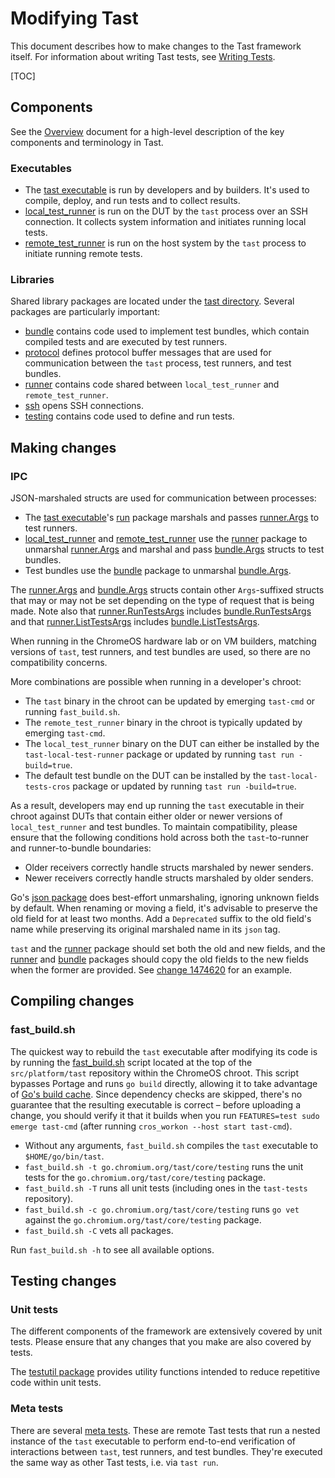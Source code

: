 # Modifying Tast

This document describes how to make changes to the Tast framework itself. For
information about writing Tast tests, see [Writing Tests].

[Writing Tests]: writing_tests.md

[TOC]

## Components

See the [Overview] document for a high-level description of the key components
and terminology in Tast.

[Overview]: overview.md

### Executables

*   The [tast executable] is run by developers and by builders. It's used to
    compile, deploy, and run tests and to collect results.
*   [local_test_runner] is run on the DUT by the `tast` process over an SSH
    connection. It collects system information and initiates running local
    tests.
*   [remote_test_runner] is run on the host system by the `tast` process to
    initiate running remote tests.

[tast executable]: https://chromium.googlesource.com/chromiumos/platform/tast/+/main/src/go.chromium.org/tast/core/cmd/tast/
[local_test_runner]: https://chromium.googlesource.com/chromiumos/platform/tast/+/main/src/go.chromium.org/tast/core/cmd/local_test_runner/
[remote_test_runner]: https://chromium.googlesource.com/chromiumos/platform/tast/+/main/src/go.chromium.org/tast/core/cmd/remote_test_runner/

### Libraries

Shared library packages are located under the [tast directory]. Several packages
are particularly important:

*   [bundle] contains code used to implement test bundles, which contain
    compiled tests and are executed by test runners.
*   [protocol] defines protocol buffer messages that are used for communication
    between the `tast` process, test runners, and test bundles.
*   [runner] contains code shared between `local_test_runner` and
    `remote_test_runner`.
*   [ssh] opens SSH connections.
*   [testing] contains code used to define and run tests.

[tast directory]: https://chromium.googlesource.com/chromiumos/platform/tast/+/main/src/go.chromium.org/tast/core/
[bundle]: https://chromium.googlesource.com/chromiumos/platform/tast/+/main/src/go.chromium.org/tast/core/bundle/
[protocol]: https://chromium.googlesource.com/chromiumos/platform/tast/+/main/src/go.chromium.org/tast/core/internal/protocol/
[runner]: https://chromium.googlesource.com/chromiumos/platform/tast/+/main/src/go.chromium.org/tast/core/internal/runner/
[ssh]: https://chromium.googlesource.com/chromiumos/platform/tast/+/main/src/go.chromium.org/tast/core/ssh/
[testing]: https://chromium.googlesource.com/chromiumos/platform/tast/+/main/src/go.chromium.org/tast/core/testing/

## Making changes

### IPC

JSON-marshaled structs are used for communication between processes:

*   The [tast executable]'s [run] package marshals and passes [runner.Args] to
    test runners.
*   [local_test_runner] and [remote_test_runner] use the [runner] package to
    unmarshal [runner.Args] and marshal and pass [bundle.Args] structs to test
    bundles.
*   Test bundles use the [bundle] package to unmarshal [bundle.Args].

The [runner.Args] and [bundle.Args] structs contain other `Args`-suffixed
structs that may or may not be set depending on the type of request that is
being made. Note also that [runner.RunTestsArgs] includes [bundle.RunTestsArgs]
and that [runner.ListTestsArgs] includes [bundle.ListTestsArgs].

When running in the ChromeOS hardware lab or on VM builders, matching versions
of `tast`, test runners, and test bundles are used, so there are no
compatibility concerns.

More combinations are possible when running in a developer's chroot:

*   The `tast` binary in the chroot can be updated by emerging `tast-cmd` or
    running `fast_build.sh`.
*   The `remote_test_runner` binary in the chroot is typically updated by
    emerging `tast-cmd`.
*   The `local_test_runner` binary on the DUT can either be installed by the
    `tast-local-test-runner` package or updated by running `tast run
    -build=true`.
*   The default test bundle on the DUT can be installed by the
    `tast-local-tests-cros` package or updated by running `tast run
    -build=true`.

As a result, developers may end up running the `tast` executable in their chroot
against DUTs that contain either older or newer versions of `local_test_runner`
and test bundles. To maintain compatibility, please ensure that the following
conditions hold across both the `tast`-to-runner and runner-to-bundle
boundaries:

*   Older receivers correctly handle structs marshaled by newer senders.
*   Newer receivers correctly handle structs marshaled by older senders.

Go's [json package] does best-effort unmarshaling, ignoring unknown fields by
default. When renaming or moving a field, it's advisable to preserve the old
field for at least two months. Add a `Deprecated` suffix to the old field's name
while preserving its original marshaled name in its `json` tag.

`tast` and the [runner] package should set both the old and new fields, and the
[runner] and [bundle] packages should copy the old fields to the new fields when
the former are provided. See [change 1474620] for an example.

[run]: https://chromium.googlesource.com/chromiumos/platform/tast/+/main/src/go.chromium.org/tast/core/cmd/tast/internal/run/
[runner.Args]: https://godoc.org/chromium.googlesource.com/chromiumos/platform/tast.git/src/go.chromium.org/tast/core/internal/runner#Args
[bundle.Args]: https://godoc.org/chromium.googlesource.com/chromiumos/platform/tast.git/src/go.chromium.org/tast/core/bundle#Args
[runner.RunTestsArgs]: https://godoc.org/chromium.googlesource.com/chromiumos/platform/tast.git/src/go.chromium.org/tast/core/internal/runner#RunTestsArgs
[bundle.RunTestsArgs]: https://godoc.org/chromium.googlesource.com/chromiumos/platform/tast.git/src/go.chromium.org/tast/core/bundle#RunTestsArgs
[runner.ListTestsArgs]: https://godoc.org/chromium.googlesource.com/chromiumos/platform/tast.git/src/go.chromium.org/tast/core/internal/runner#ListTestsArgs
[bundle.ListTestsArgs]: https://godoc.org/chromium.googlesource.com/chromiumos/platform/tast.git/src/go.chromium.org/tast/core/bundle#ListTestsArgs
[json package]: https://golang.org/pkg/encoding/json/
[change 1474620]: https://crrev.com/c/1474620

## Compiling changes

### fast_build.sh

The quickest way to rebuild the `tast` executable after modifying its code is by
running the [fast_build.sh] script located at the top of the `src/platform/tast`
repository within the ChromeOS chroot. This script bypasses Portage and runs
`go build` directly, allowing it to take advantage of [Go's build cache]. Since
dependency checks are skipped, there's no guarantee that the resulting
executable is correct – before uploading a change, you should verify it that it
builds when you run `FEATURES=test sudo emerge tast-cmd` (after running
`cros_workon --host start tast-cmd`).

*   Without any arguments, `fast_build.sh` compiles the `tast` executable to
    `$HOME/go/bin/tast`.
*   `fast_build.sh -t go.chromium.org/tast/core/testing` runs the unit tests for the
    `go.chromium.org/tast/core/testing` package.
*   `fast_build.sh -T` runs all unit tests (including ones in the `tast-tests`
    repository).
*   `fast_build.sh -c go.chromium.org/tast/core/testing` runs `go vet` against the
    `go.chromium.org/tast/core/testing` package.
*   `fast_build.sh -C` vets all packages.

Run `fast_build.sh -h` to see all available options.

[fast_build.sh]: https://chromium.googlesource.com/chromiumos/platform/tast/+/main/fast_build.sh
[Go's build cache]: https://golang.org/cmd/go/#hdr-Build_and_test_caching

## Testing changes

### Unit tests

The different components of the framework are extensively covered by unit tests.
Please ensure that any changes that you make are also covered by tests.

The [testutil package] provides utility functions intended to reduce repetitive
code within unit tests.

[testutil package]: https://godoc.org/chromium.googlesource.com/chromiumos/platform/tast.git/src/go.chromium.org/tast/core/testutil

### Meta tests

There are several [meta tests]. These are remote Tast tests that run a nested
instance of the `tast` executable to perform end-to-end verification of
interactions between `tast`, test runners, and test bundles. They're executed
the same way as other Tast tests, i.e. via `tast run`.

[meta tests]: https://chromium.googlesource.com/chromiumos/platform/tast-tests/+/HEAD/src/go.chromium.org/tast-tests/cros/remote/bundles/cros/meta/
